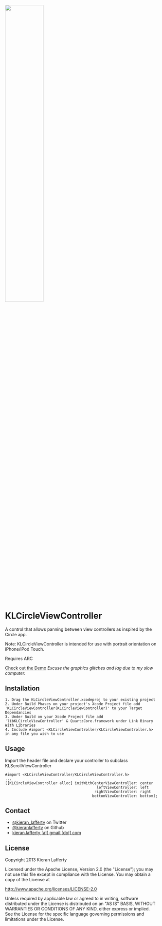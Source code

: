 <img src="https://raw.github.com/KieranLafferty/KLCircleViewController/master/KLCircleViewControllerDemo/Demo.gif" width="50%"/>

KLCircleViewController
=======

A control that allows panning between view controllers as inspired by the Circle app.

Note: KLCircleViewController is intended for use with portrait orientation on iPhone/iPod Touch.

Requires ARC

[Check out the Demo](https://www.youtube.com/watch?v=2F1nQRvExZs) *Excuse the graphics glitches and lag due to my slow computer.*


## Installation ##

	1. Drag the KLCircleViewController.xcodeproj to your existing project
	2. Under Build Phases on your project's Xcode Project file add 'KLCircleViewController(KLCircleViewController)' to your Target Dependancies
	3. Under Build on your Xcode Project file add 'libKLCircleViewController' & QuartzCore.framework under Link Binary With Libraries
	4. Include #import <KLCircleViewController/KLCircleViewController.h> in any file you wish to use

	
## Usage ##

Import the header file and declare your controller to subclass KLScrollViewController

	#import <KLCircleViewController/KLCircleViewController.h>
	...
	[[KLCircleViewController alloc] initWithCenterViewController: center
	                                          leftViewController: left
	                                    	 rightViewController: right
	                                        bottomViewController: bottom];


## Contact ##

* [@kieran_lafferty](https://twitter.com/kieran_lafferty) on Twitter
* [@kieranlafferty](https://github.com/kieranlafferty) on Github
* <a href="mailTo:kieran.lafferty@gmail.com">kieran.lafferty [at] gmail [dot] com</a>

## License ##

Copyright 2013 Kieran Lafferty

Licensed under the Apache License, Version 2.0 (the "License");
you may not use this file except in compliance with the License.
You may obtain a copy of the License at

http://www.apache.org/licenses/LICENSE-2.0

Unless required by applicable law or agreed to in writing, software
distributed under the License is distributed on an "AS IS" BASIS,
WITHOUT WARRANTIES OR CONDITIONS OF ANY KIND, either express or implied.
See the License for the specific language governing permissions and
limitations under the License.